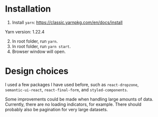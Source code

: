 # Installation

1. Install `yarn`: https://classic.yarnpkg.com/en/docs/install

Yarn version: 1.22.4

2. In root folder, run `yarn`.
3. In root folder, run `yarn start`.
4. Browser window will open.

# Design choices

I used a few packages I have used before, such as `react-dropzone`, `semantic-ui-react`, `react-final-form`, and `styled-components`.

Some improvements could be made when handling large amounts of data. Currently, there are no loading indicators, for example. There should probably also be pagination for very large datasets.
